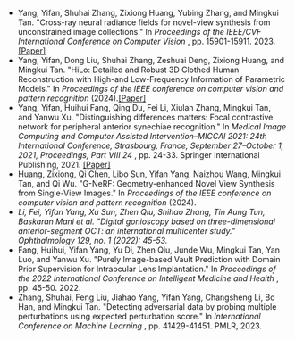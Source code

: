 - Yang, Yifan, Shuhai Zhang, Zixiong Huang, Yubing Zhang, and Mingkui Tan. "Cross-ray neural radiance fields for novel-view synthesis from unconstrained image collections." In  *Proceedings of the IEEE/CVF International Conference on Computer Vision* , pp. 15901-15911. 2023. [[Paper]](https://openaccess.thecvf.com/content/ICCV2023/papers/Yang_Cross-Ray_Neural_Radiance_Fields_for_Novel-View_Synthesis_from_Unconstrained_Image_ICCV_2023_paper.pdf)
- Yang, Yifan, Dong Liu, Shuhai Zhang, Zeshuai Deng, Zixiong Huang, and Mingkui Tan. "HiLo: Detailed and Robust 3D Clothed Human Reconstruction with High-and Low-Frequency Information of Parametric Models." In *Proceedings of the IEEE conference on computer vision and pattern recognition* (2024).[[Paper]](https://arxiv.org/pdf/2404.04876)
- Yang, Yifan, Huihui Fang, Qing Du, Fei Li, Xiulan Zhang, Mingkui Tan, and Yanwu Xu. "Distinguishing differences matters: Focal contrastive network for peripheral anterior synechiae recognition." In  *Medical Image Computing and Computer Assisted Intervention–MICCAI 2021: 24th International Conference, Strasbourg, France, September 27–October 1, 2021, Proceedings, Part VIII 24* , pp. 24-33. Springer International Publishing, 2021. [[Paper]](https://tanmingkui.github.io/files/publications/Distinguishing.pdf)
- Huang, Zixiong, Qi Chen, Libo Sun, Yifan Yang, Naizhou Wang, Mingkui Tan, and Qi Wu. "G-NeRF: Geometry-enhanced Novel View Synthesis from Single-View Images." In *Proceedings of the IEEE conference on computer vision and pattern recognition* (2024).
- *Li, Fei, Yifan Yang, Xu Sun, Zhen Qiu, Shihao Zhang, Tin Aung Tun, Baskaran Mani et al. "Digital gonioscopy based on three-dimensional anterior-segment OCT: an international multicenter study." *Ophthalmology* 129, no. 1 (2022): 45-53.*
- Fang, Huihui, Yifan Yang, Yu Di, Zhen Qiu, Junde Wu, Mingkui Tan, Yan Luo, and Yanwu Xu. "Purely Image-based Vault Prediction with Domain Prior Supervision for Intraocular Lens Implantation." In  *Proceedings of the 2022 International Conference on Intelligent Medicine and Health* , pp. 45-50. 2022.
- Zhang, Shuhai, Feng Liu, Jiahao Yang, Yifan Yang, Changsheng Li, Bo Han, and Mingkui Tan. "Detecting adversarial data by probing multiple perturbations using expected perturbation score." In  *International Conference on Machine Learning* , pp. 41429-41451. PMLR, 2023.
